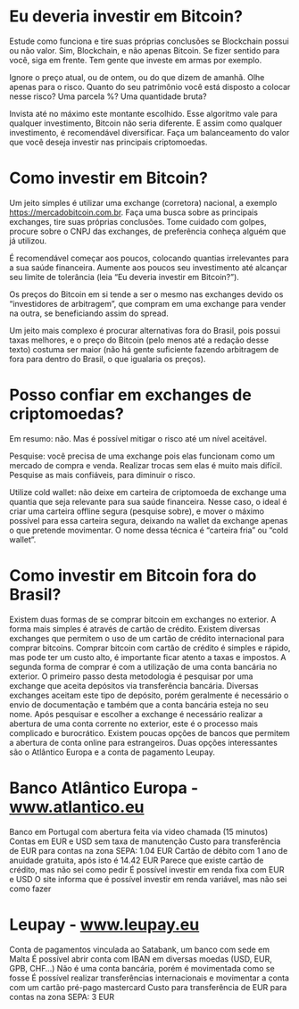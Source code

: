 # Eu deveria investir em Bitcoin?

Estude como funciona e tire suas próprias conclusões se Blockchain possui ou não valor. Sim, Blockchain, e não apenas Bitcoin. Se fizer sentido para você, siga em frente. Tem gente que investe em armas por exemplo.

Ignore o preço atual, ou de ontem, ou do que dizem de amanhã.
Olhe apenas para o risco. Quanto do seu patrimônio você está disposto a colocar nesse risco? Uma parcela %? Uma quantidade bruta?

Invista até no máximo este montante escolhido. Esse algoritmo vale para qualquer investimento, Bitcoin não seria diferente. E assim como qualquer investimento, é recomendável diversificar. Faça um balanceamento do valor que você deseja investir nas principais criptomoedas.

# Como investir em Bitcoin?

Um jeito simples é utilizar uma exchange (corretora) nacional, a exemplo https://mercadobitcoin.com.br.
Faça uma busca sobre as principais exchanges, tire suas próprias conclusões. Tome cuidado com golpes, procure sobre o CNPJ das exchanges, de preferência conheça alguém que já utilizou.

É recomendável começar aos poucos, colocando quantias irrelevantes para a sua saúde financeira. Aumente aos poucos seu investimento até alcançar seu limite de tolerância (leia “Eu deveria investir em Bitcoin?”).

Os preços do Bitcoin em si tende a ser o mesmo nas exchanges devido os “investidores de arbitragem”, que compram em uma exchange para vender na outra, se beneficiando assim do spread.

Um jeito mais complexo é procurar alternativas fora do Brasil, pois possui taxas melhores, e o preço do Bitcoin (pelo menos até a redação desse texto) costuma ser maior (não há gente suficiente fazendo arbitragem de fora para dentro do Brasil, o que igualaria os preços).

# Posso confiar em exchanges de criptomoedas?

Em resumo: não.
Mas é possível mitigar o risco até um nível aceitável.

Pesquise: você precisa de uma exchange pois elas funcionam como um mercado de compra e venda. Realizar trocas sem elas é muito mais difícil. Pesquise as mais confiáveis, para diminuir o risco.

Utilize cold wallet: não deixe em carteira de criptomoeda de exchange uma quantia que seja relevante para sua saúde financeira. Nesse caso, o ideal é criar uma carteira offline segura (pesquise sobre), e mover o máximo possível para essa carteira segura, deixando na wallet da exchange apenas o que pretende movimentar. O nome dessa técnica é “carteira fria” ou “cold wallet”.

# Como investir em Bitcoin fora do Brasil?

Existem duas formas de se comprar bitcoin em exchanges no exterior. A forma mais simples é através de cartão de crédito. Existem diversas exchanges que permitem o uso de um cartão de crédito internacional para comprar bitcoins. Comprar bitcoin com cartão de crédito é simples e rápido, mas pode ter um custo alto, é importante ficar atento a taxas e impostos. 
A segunda forma de comprar é com a utilização de uma conta bancária no exterior. O primeiro passo desta metodologia é pesquisar por uma exchange que aceita depósitos via transferência bancária. Diversas exchanges aceitam este tipo de depósito, porém geralmente é necessário o envio de documentação e também que a conta bancária esteja no seu nome. 
Após pesquisar e escolher a exchange é necessário realizar a abertura de uma conta corrente no exterior, este é o processo mais complicado e burocrático. Existem poucas opções de bancos que permitem a abertura de conta online para estrangeiros. Duas opções interessantes são o Atlântico Europa e a conta de pagamento Leupay.


# Banco Atlântico Europa - www.atlantico.eu

Banco em Portugal com abertura feita via video chamada (15 minutos)
Contas em EUR e USD sem taxa de manutenção
Custo para transferência de EUR para contas na zona SEPA: 1.04 EUR
Cartão de débito com 1 ano de anuidade gratuita, após isto é 14.42 EUR
Parece que existe cartão de crédito, mas não sei como pedir
É possível investir em renda fixa com EUR e USD
O site informa que é possível investir em renda variável, mas não sei como fazer

# Leupay - www.leupay.eu

Conta de pagamentos vinculada ao Satabank, um banco com sede em Malta
É possível abrir conta com IBAN em diversas moedas (USD, EUR, GPB, CHF…)
Não é uma conta bancária, porém é movimentada como se  fosse
É possível realizar transferências internacionais e movimentar a conta com um cartão pré-pago mastercard
Custo para transferência de EUR para contas na zona SEPA: 3 EUR

